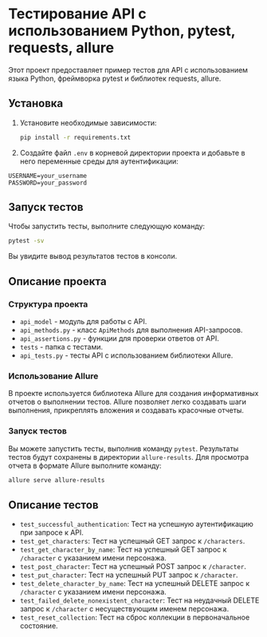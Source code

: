 
# Тестирование API с использованием Python, pytest, requests, allure 

Этот проект предоставляет пример тестов для API с использованием языка Python, фреймворка pytest и библиотек requests, allure.

## Установка

1. Установите необходимые зависимости:

   ```bash
   pip install -r requirements.txt
   ```

2. Создайте файл `.env` в корневой директории проекта и добавьте в него переменные среды для аутентификации:

```
USERNAME=your_username
PASSWORD=your_password
```

## Запуск тестов

Чтобы запустить тесты, выполните следующую команду:

```bash
pytest -sv
```

Вы увидите вывод результатов тестов в консоли.

## Описание проекта

### Структура проекта

- `api_model` - модуль для работы с API.
- `api_methods.py` - класс `ApiMethods` для выполнения API-запросов.
- `api_assertions.py` - функции для проверки ответов от API.
- `tests` - папка с тестами.
- `api_tests.py` - тесты API с использованием библиотеки Allure.

### Использование Allure

В проекте используется библиотека Allure для создания информативных отчетов о выполнении тестов. Allure позволяет легко создавать шаги выполнения, прикреплять вложения и создавать красочные отчеты.

### Запуск тестов

Вы можете запустить тесты, выполнив команду `pytest`. Результаты тестов будут сохранены в директории `allure-results`. Для просмотра отчета в формате Allure выполните команду:

```bash
allure serve allure-results
```


## Описание тестов

- `test_successful_authentication`: Тест на успешную аутентификацию при запросе к API.
- `test_get_characters`: Тест на успешный GET запрос к `/characters`.
- `test_get_character_by_name`: Тест на успешный GET запрос к `/character` с указанием имени персонажа.
- `test_post_character`: Тест на успешный POST запрос к `/character`.
- `test_put_character`: Тест на успешный PUT запрос к `/character`.
- `test_delete_character_by_name`: Тест на успешный DELETE запрос к `/character` с указанием имени персонажа.
- `test_failed_delete_nonexistent_character`: Тест на неудачный DELETE запрос к `/character` с несуществующим именем персонажа.
- `test_reset_collection`: Тест на сброс коллекции в первоначальное состояние.

